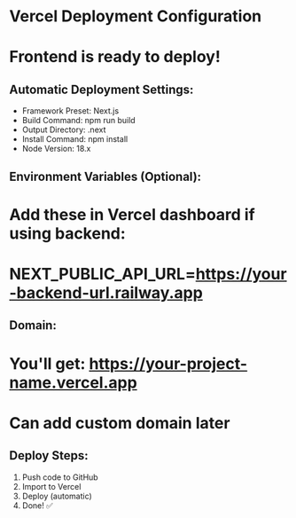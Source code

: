 # Vercel Deployment Configuration
# Frontend is ready to deploy!

## Automatic Deployment Settings:
- Framework Preset: Next.js
- Build Command: npm run build
- Output Directory: .next
- Install Command: npm install
- Node Version: 18.x

## Environment Variables (Optional):
# Add these in Vercel dashboard if using backend:
# NEXT_PUBLIC_API_URL=https://your-backend-url.railway.app

## Domain:
# You'll get: https://your-project-name.vercel.app
# Can add custom domain later

## Deploy Steps:
1. Push code to GitHub
2. Import to Vercel
3. Deploy (automatic)
4. Done! ✅
